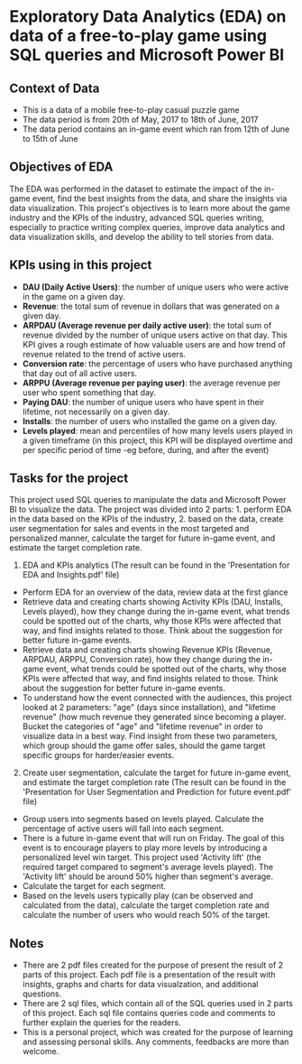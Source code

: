 # Exploratory Data Analytics (EDA) on data of a free-to-play game using SQL queries and Microsoft Power BI

## Context of Data
- This is a data of a mobile free-to-play casual puzzle game
- The data period is from 20th of May, 2017 to 18th of June, 2017
- The data period contains an in-game event which ran from 12th of June to 15th of June

## Objectives of EDA
The EDA was performed in the dataset to estimate the impact of the in-game event, find the best insights from the data, and share the insights via data visualization. This project's objectives is to learn more about the game industry and the KPIs of the industry, advanced SQL queries writing, especially to practice writing complex queries, improve data analytics and data visualization skills, and develop the ability to tell stories from data.

## KPIs using in this project
- **DAU (Daily Active Users)**: the number of unique users who were active in the game on a given day.
- **Revenue**: the total sum of revenue in dollars that was generated on a given day.
- **ARPDAU (Average revenue per daily active user)**: the total sum of revenue divided by the number of unique users active on that day. This KPI gives a rough estimate of how valuable users are and how trend of revenue related to the trend of active users.
- **Conversion rate**: the percentage of users who have purchased anything that day out of all active users.
- **ARPPU (Average revenue per paying user)**: the average revenue per user who spent something that day.
- **Paying DAU**: the number of unique users who have spent in their lifetime, not necessarily on a given day.
- **Installs**: the number of users who installed the game on a given day.
- **Levels played**: mean and percentiles of how many levels users played in a given timeframe (in this project, this KPI will be displayed overtime and per specific period of time -eg before, during, and after the event)

## Tasks for the project
This project used SQL queries to manipulate the data and Microsoft Power BI to visualize the data. The project was divided into 2 parts: 1. perform EDA in the data based on the KPIs of the industry, 2. based on the data, create user segmentation for sales and events in the most targeted and personalized manner, calculate the target for future in-game event, and estimate the target completion rate.

1. EDA and KPIs analytics (The result can be found in the 'Presentation for EDA and Insights.pdf' file)
- Perform EDA for an overview of the data, review data at the first glance
- Retrieve data and creating charts showing Activity KPIs (DAU, Installs, Levels played), how they change during the in-game event, what trends could be spotted out of the charts, why those KPIs were affected that way, and find insights related to those. Think about the suggestion for better future in-game events.
- Retrieve data and creating charts showing Revenue KPIs (Revenue, ARPDAU, ARPPU, Conversion rate), how they change during the in-game event, what trends could be spotted out of the charts, why those KPIs were affected that way, and find insights related to those. Think about the suggestion for better future in-game events.
- To understand how the event connected with the audiences, this project looked at 2 parameters: "age" (days since installation), and "lifetime revenue" (how much revenue they generated since becoming a player. Bucket the categories of "age" and "lifetime revenue" in order to visualize data in a best way. Find insight from these two parameters, which group should the game offer sales, should the game target specific groups for harder/easier events.

2. Create user segmentation, calculate the target for future in-game event, and estimate the target completion rate (The result can be found in the 'Presentation for User Segmentation and Prediction for future event.pdf' file)
- Group users into segments based on levels played. Calculate the percentage of active users will fall into each segment.
- There is a future in-game event that will run on Friday. The goal of this event is to encourage players to play more levels by introducing a personalized level win target. This project used 'Activity lift' (the required target compared to segment's average levels played). The 'Activity lift' should be around 50% higher than segment's average. 
- Calculate the target for each segment.
- Based on the levels users typically play (can be observed and calculated from the data), calculate the target completion rate and calculate the number of users who would reach 50% of the target.

## Notes
- There are 2 pdf files created for the purpose of present the result of 2 parts of this project. Each pdf file is a presentation of the result with insights, graphs and charts for data visualzation, and additional questions. 
- There are 2 sql files, which contain all of the SQL queries used in 2 parts of this project. Each sql file contains queries code and comments to further explain the queries for the readers.
- This is a personal project, which was created for the purpose of learning and assessing personal skills. Any comments, feedbacks are more than welcome.
